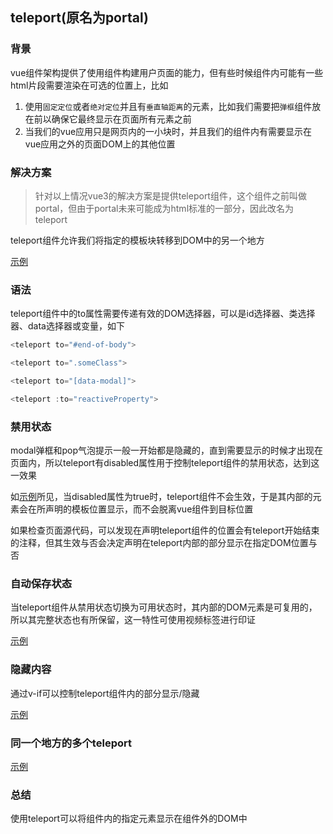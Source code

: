 ## teleport(原名为portal)

### 背景

vue组件架构提供了使用组件构建用户页面的能力，但有些时候组件内可能有一些html片段需要渲染在可选的位置上，比如

1. 使用`固定定位`或者`绝对定位`并且有`垂直轴距离`的元素，比如我们需要把`弹框`组件放在</body>前以确保它最终显示在页面所有元素之前
2. 当我们的vue应用只是网页内的一小块时，并且我们的组件内有需要显示在vue应用之外的页面DOM上的其他位置

### 解决方案

> 针对以上情况vue3的解决方案是提供teleport组件，这个组件之前叫做portal，但由于portal未来可能成为html标准的一部分，因此改名为teleport

teleport组件允许我们将指定的模板块转移到DOM中的另一个地方

[示例](./app.vue)

### 语法

teleport组件中的to属性需要传递有效的DOM选择器，可以是id选择器、类选择器、data选择器或变量，如下

```js
<teleport to="#end-of-body">

<teleport to=".someClass">

<teleport to="[data-modal]">

<teleport :to="reactiveProperty">
```

### 禁用状态

modal弹框和pop气泡提示一般一开始都是隐藏的，直到需要显示的时候才出现在页面内，所以teleport有disabled属性用于控制teleport组件的禁用状态，达到这一效果

如[示例](./teleport-disabled.vue)所见，当disabled属性为true时，teleport组件不会生效，于是其内部的元素会在所声明的模板位置显示，而不会脱离vue组件到目标位置

如果检查页面源代码，可以发现在声明teleport组件的位置会有teleport开始结束的注释，但其生效与否会决定声明在teleport内部的部分显示在指定DOM位置与否

### 自动保存状态

当teleport组件从禁用状态切换为可用状态时，其内部的DOM元素是可复用的，所以其完整状态也有所保留，这一特性可使用视频标签进行印证

[示例](./teleport-save-state.vue)

### 隐藏内容

通过v-if可以控制teleport组件内的部分显示/隐藏

[示例](./teleport-hide.vue)

### 同一个地方的多个teleport

[示例](./teleport-multi.vue)

### 总结

使用teleport可以将组件内的指定元素显示在组件外的DOM中